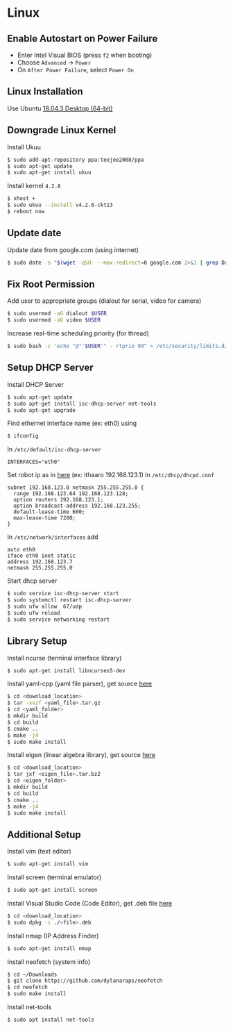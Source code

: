 # Linux

## Enable Autostart on Power Failure

- Enter Intel Visual BIOS (press `f2` when booting)
- Choose `Advanced` -> `Power`
- On `After Power Failure`, select `Power On`

## Linux Installation
Use Ubuntu [18.04.3 Desktop (64-bit)](http://old-releases.ubuntu.com/releases/bionic/ubuntu-18.04-desktop-amd64.iso)

## Downgrade Linux Kernel

Install Ukuu
```sh
$ sudo add-apt-repository ppa:teejee2008/ppa
$ sudo apt-get update
$ sudo apt-get install ukuu
```

Install kernel `4.2.8`
```sh
$ xhost +
$ sudo ukuu --install v4.2.8-ckt13
$ reboot now
```

## Update date

Update date from google.com (using internet)
```sh
$ sudo date -s "$(wget -qSO- --max-redirect=0 google.com 2>&1 | grep Date: | cut -d' ' -f5-8)Z"
```

## Fix Root Permission
Add user to appropriate groups (dialout for serial, video for camera)
```sh
$ sudo usermod -aG dialout $USER
$ sudo usermod -aG video $USER
```
Increase real-time scheduling priority (for thread)
```sh
$ sudo bash -c 'echo "@"'$USER'" - rtprio 99" > /etc/security/limits.d/'$USER'-rtprio.conf'
```

## Setup DHCP Server
Install DHCP Server
```sh
$ sudo apt-get update
$ sudo apt-get install isc-dhcp-server net-tools
$ sudo apt-get upgrade
```
Find ethernet interface name (ex: eth0) using
```sh
$ ifconfig
```
In `/etc/default/isc-dhcp-server`
```
INTERFACES="eth0"
```
Set robot ip as in [here](https://gitlab.com/ICHIRO-ITS/readme/blob/master/COMMAND.md) (ex: ithaaro 192.168.123.1)
In `/etc/dhcp/dhcpd.conf`
```
subnet 192.168.123.0 netmask 255.255.255.0 {
  range 192.168.123.64 192.168.123.128;
  option routers 192.168.123.1;
  option broadcast-address 192.168.123.255;
  default-lease-time 600;
  max-lease-time 7200;
}
```
In `/etc/network/interfaces` add
```
auto eth0
iface eth0 inet static
address 192.168.123.7
netmask 255.255.255.0
```
Start dhcp server
```sh
$ sudo service isc-dhcp-server start
$ sudo systemctl restart isc-dhcp-server
$ sudo ufw allow  67/udp
$ sudo ufw reload
$ sudo service networking restart
```

## Library Setup
Install ncurse (terminal interface library)
```sh
$ sudo apt-get install libncurses5-dev
```
Install yaml-cpp (yaml file parser), get source [here](https://github.com/jbeder/yaml-cpp/archive/release-0.3.0.tar.gz)
```sh
$ cd <download_location>
$ tar -xvzf <yaml_file>.tar.gz
$ cd <yaml_folder>
$ mkdir build
$ cd build
$ cmake ..
$ make -j4
$ sudo make install
```
Install eigen (linear algebra library), get source [here](http://bitbucket.org/eigen/eigen/get/3.3.7.tar.bz2)
```sh
$ cd <download_location>
$ tar jxf <eigen_file>.tar.bz2
$ cd <eigen_folder>
$ mkdir build
$ cd build
$ cmake ..
$ make -j4
$ sudo make install
```

## Additional Setup
Install vim (text editor)
```sh
$ sudo apt-get install vim
```
Install screen (terminal emulator)
```sh
$ sudo apt-get install screen
```
Install Visual Studio Code (Code Editor), get .deb file [here](https://go.microsoft.com/fwlink/?LinkID=760868)
```sh
$ cd <download_location>
$ sudo dpkg -i ./<file>.deb
```
Install nmap (IP Address Finder)
```sh
$ sudo apt-get install nmap
```
Install neofetch (system info)
```sh
$ cd ~/Downloads
$ git clone https://github.com/dylanaraps/neofetch
$ cd neofetch
$ sudo make install
```
Install net-tools
```sh
$ sudo apt install net-tools
```